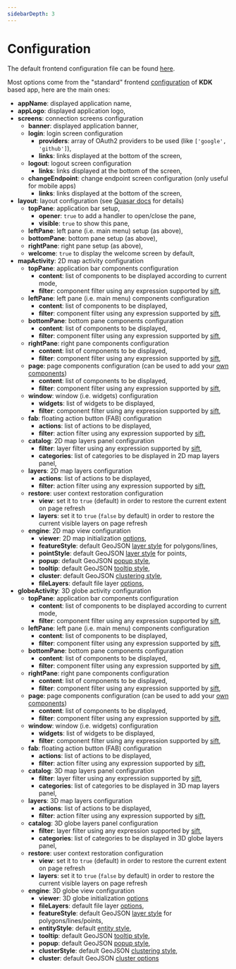 ```yaml
---
sidebarDepth: 3
---
```


# Configuration

The default frontend configuration file can be found [here](https://github.com/kalisio/kano/blob/master/config/default.js).

Most options come from the "standard" frontend [configuration](https://kalisio.github.io/kdk/guides/basics/step-by-step.html#configuring-a-kapp) of **KDK** based app, here are the main ones:
* **appName**: displayed application name,
* **appLogo**: displayed application logo,
* **screens**: connection screens configuration
  * **banner**: displayed application banner,
  * **login**: login screen configuration
    * **providers**: array of OAuth2 providers to be used (like `['google', 'github']`),
    * **links**: links displayed at the bottom of the screen,
  * **logout**: logout screen configuration
    * **links**: links displayed at the bottom of the screen,
  * **changeEndpoint**: change endpoint screen configuration (only useful for mobile apps)
    * **links**: links displayed at the bottom of the screen,
* **layout**: layout configuration (see [Quasar docs](https://quasar.dev/layout/layout) for details)
  * **topPane**: application bar setup,
    * **opener**: `true` to add a handler to open/close the pane,
    * **visible**: `true` to show this pane,
  * **leftPane**: left pane (i.e. main menu) setup (as above),
  * **bottomPane**: bottom pane setup (as above),
  * **rightPane**: right pane setup (as above),
  * **welcome**: `true` to display the welcome screen by default,
* **mapActivity**: 2D map activity configuration
  * **topPane**: application bar components configuration
    * **content**: list of components to be displayed according to current mode,
    * **filter**: component filter using any expression supported by [sift](https://github.com/crcn/sift.js),
  * **leftPane**: left pane (i.e. main menu) components configuration
    * **content**: list of components to be displayed,
    * **filter**: component filter using any expression supported by [sift](https://github.com/crcn/sift.js),
  * **bottomPane**: bottom pane components configuration
    * **content**: list of components to be displayed,
    * **filter**: component filter using any expression supported by [sift](https://github.com/crcn/sift.js),
  * **rightPane**: right pane components configuration
    * **content**: list of components to be displayed,
    * **filter**: component filter using any expression supported by [sift](https://github.com/crcn/sift.js),
  * **page**: page components configuration (can be used to add your [own components](./advanced-usage.md#developing-in-kano))
    * **content**: list of components to be displayed,
    * **filter**: component filter using any expression supported by [sift](https://github.com/crcn/sift.js),
  * **window**: window (i.e. widgets) configuration
    * **widgets**: list of widgets to be displayed,
    * **filter**: component filter using any expression supported by [sift](https://github.com/crcn/sift.js),
  * **fab**: floating action button (FAB) configuration
    * **actions**: list of actions to be displayed,
    * **filter**: action filter using any expression supported by [sift](https://github.com/crcn/sift.js),
  * **catalog**: 2D map layers panel configuration
    * **filter**: layer filter using any expression supported by [sift](https://github.com/crcn/sift.js),
    * **categories**: list of categories to be displayed in 2D map layers panel,
  * **layers**: 2D map layers configuration
    * **actions**: list of actions to be displayed,
    * **filter**: action filter using any expression supported by [sift](https://github.com/crcn/sift.js),
  * **restore**: user context restoration configuration
    * **view**: set it to `true` (default) in order to restore the current extent on page refresh
    * **layers**: set it to `true` (`false` by default) in order to restore the current visible layers on page refresh
  * **engine**: 2D map view configuration
    * **viewer**: 2D map initialization [options](https://leafletjs.com/reference.html#map-option),
    * **featureStyle**: default GeoJSON [layer style](https://kalisio.github.io/kdk/api/map/mixins.html#map-style) for polygons/lines,
    * **pointStyle**: default GeoJSON [layer style](https://kalisio.github.io/kdk/api/map/mixins.html#map-style) for points,
    * **popup**: default GeoJSON [popup style](https://kalisio.github.io/kdk/api/map/mixins.html#map-popup),
    * **tooltip**: default GeoJSON [tooltip style](https://kalisio.github.io/kdk/api/map/mixins.html#map-tooltip),
    * **cluster**: default GeoJSON [clustering style](https://kalisio.github.io/kdk/api/map/mixins.html#map-style),
    * **fileLayers**: default file layer [options](https://kalisio.github.io/kdk/api/map/mixins.html#file-layer),
* **globeActivity**: 3D globe activity configuration
  * **topPane**: application bar components configuration
    * **content**: list of components to be displayed according to current mode,
    * **filter**: component filter using any expression supported by [sift](https://github.com/crcn/sift.js),
  * **leftPane**: left pane (i.e. main menu) components configuration
    * **content**: list of components to be displayed,
    * **filter**: component filter using any expression supported by [sift](https://github.com/crcn/sift.js),
  * **bottomPane**: bottom pane components configuration
    * **content**: list of components to be displayed,
    * **filter**: component filter using any expression supported by [sift](https://github.com/crcn/sift.js),
  * **rightPane**: right pane components configuration
    * **content**: list of components to be displayed,
    * **filter**: component filter using any expression supported by [sift](https://github.com/crcn/sift.js),
  * **page**: page components configuration (can be used to add your [own components](./advanced-usage.md#developing-in-kano))
    * **content**: list of components to be displayed,
    * **filter**: component filter using any expression supported by [sift](https://github.com/crcn/sift.js),
  * **window**: window (i.e. widgets) configuration
    * **widgets**: list of widgets to be displayed,
    * **filter**: component filter using any expression supported by [sift](https://github.com/crcn/sift.js),
  * **fab**: floating action button (FAB) configuration
    * **actions**: list of actions to be displayed,
    * **filter**: action filter using any expression supported by [sift](https://github.com/crcn/sift.js),
  * **catalog**: 3D map layers panel configuration
    * **filter**: layer filter using any expression supported by [sift](https://github.com/crcn/sift.js),
    * **categories**: list of categories to be displayed in 3D map layers panel,
  * **layers**: 3D map layers configuration
    * **actions**: list of actions to be displayed,
    * **filter**: action filter using any expression supported by [sift](https://github.com/crcn/sift.js),
  * **catalog**: 3D globe layers panel configuration
    * **filter**: layer filter using any expression supported by [sift](https://github.com/crcn/sift.js),
    * **categories**: list of categories to be displayed in 3D globe layers panel,
  * **restore**: user context restoration configuration
    * **view**: set it to `true` (default) in order to restore the current extent on page refresh
    * **layers**: set it to `true` (`false` by default) in order to restore the current visible layers on page refresh
  * **engine**: 3D globe view configuration
  	* **viewer**: 3D globe initialization [options](https://cesiumjs.org/Cesium/Build/Documentation/Viewer.html#Viewer)
  	* **fileLayers**: default file layer [options](https://kalisio.github.io/kdk/api/map/mixins.html#file-layer),
  	* **featureStyle**: default GeoJSON [layer style](https://kalisio.github.io/kdk/api/map/mixins.html#globe-style) for polygons/lines/points,
  	* **entityStyle**: default [entity style](https://kalisio.github.io/kdk/api/map/mixins.html#globe-style),
  	* **tooltip**: default GeoJSON [tooltip style](https://kalisio.github.io/kdk/api/map/mixins.html#globe-tooltip),
  	* **popup**: default GeoJSON [popup style](https://kalisio.github.io/kdk/api/map/mixins.html#globe-popup),
  	* **clusterStyle**: default GeoJSON [clustering style](https://kalisio.github.io/kdk/api/map/mixins.html#globe-style),
  	* **cluster**: default GeoJSON [cluster options](https://kalisio.github.io/kdk/api/map/mixins.html#globe-style)